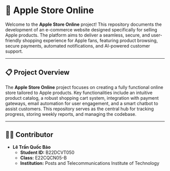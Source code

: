 # 🍎 Apple Store Online



Welcome to the **Apple Store Online** project! This repository documents the development of an e-commerce website designed specifically for selling Apple products. The platform aims to deliver a seamless, secure, and user-friendly shopping experience for Apple fans, featuring product browsing, secure payments, automated notifications, and AI-powered customer support.

---

## 📋 Project Overview

The **Apple Store Online** project focuses on creating a fully functional online store tailored to Apple products. Key functionalities include an intuitive product catalog, a robust shopping cart system, integration with payment gateways, email automation for user engagement, and a smart chatbot to assist customers. This repository serves as the central hub for tracking progress, storing weekly reports, and managing the codebase.

---



## 👨‍💻 Contributor

- **Lê Trần Quốc Bảo**  
  - **Student ID:** B22DCVT050  
  - **Class:** E22CQCN05-B  
  - **Institution:** Posts and Telecommunications Institute of Technology
